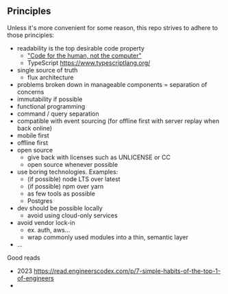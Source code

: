 
## Principles

Unless it's more convenient for some reason, this repo strives to adhere to those principles:

* readability is the top desirable code property
  * ["Code for the human, not the computer"](https://read.engineerscodex.com/p/7-simple-habits-of-the-top-1-of-engineers)
  * TypeScript https://www.typescriptlang.org/
* single source of truth
  * flux architecture
* problems broken down in manageable components = separation of concerns
* immutability if possible
* functional programming
* command / query separation
* compatible with event sourcing (for offline first with server replay when back online)
* mobile first
* offline first
* open source
  * give back with licenses such as UNLICENSE or CC
  * open source whenever possible
* use boring technologies. Examples:
  * (if possible) node LTS over latest
  * (if possible) npm over yarn
  * as few tools as possible
  * Postgres
* dev should be possible locally
  * avoid using cloud-only services
* avoid vendor lock-in
  * ex. auth, aws...
  * wrap commonly used modules into a thin, semantic layer
* ...

Good reads
* 2023 https://read.engineerscodex.com/p/7-simple-habits-of-the-top-1-of-engineers
*
